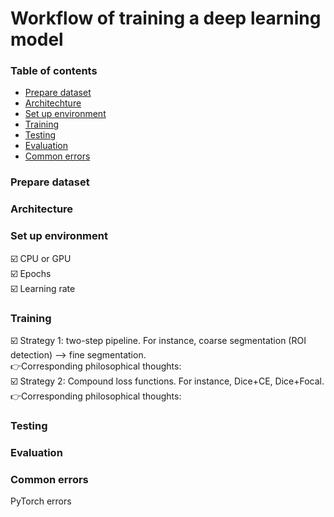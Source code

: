 # Workflow of training a deep learning model
### Table of contents
* [Prepare dataset](#prepare-dataset)
* [Architechture](#architecture)   
* [Set up environment](#set-up-environment)
* [Training](#training)    
* [Testing](#testing)   
* [Evaluation](#evaluation)
* [Common errors](#commen-errors) 

### Prepare dataset
### Architecture
### Set up environment
☑️ CPU or GPU    
☑️ Epochs    
☑️ Learning rate    
### Training
☑️ Strategy 1: two-step pipeline. For instance, coarse segmentation (ROI detection) --> fine segmentation.    
👉Corresponding philosophical thoughts:    
☑️ Strategy 2: Compound loss functions. For instance, Dice+CE, Dice+Focal.    
👉Corresponding philosophical thoughts:    

### Testing

### Evaluation

### Common errors
PyTorch errors 

